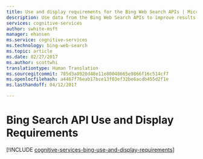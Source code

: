 ```yaml
---
title: Use and display requirements for the Bing Web Search APIs | Microsoft Docs
description: Use data from the Bing Web Search APIs to improve results from searches on the web.
services: cognitive-services
author: swhite-msft
manager: ehansen
ms.service: cognitive-services
ms.technology: bing-web-search
ms.topic: article
ms.date: 02/27/2017
ms.author: scottwhi
translationtype: Human Translation
ms.sourcegitcommit: 785d3a8920d48e11e80048665e9866f16c514cf7
ms.openlocfilehash: a4467f76eab17bce13f03ef32be6acdb455d2f1e
ms.lasthandoff: 04/12/2017

---
```


# <a name="bing-search-api-use-and-display-requirements"></a>Bing Search API Use and Display Requirements

[!INCLUDE [cognitive-services-bing-use-and-display-requirements](../../../includes/cognitive-services-bing-use-and-display-requirements.md)]
